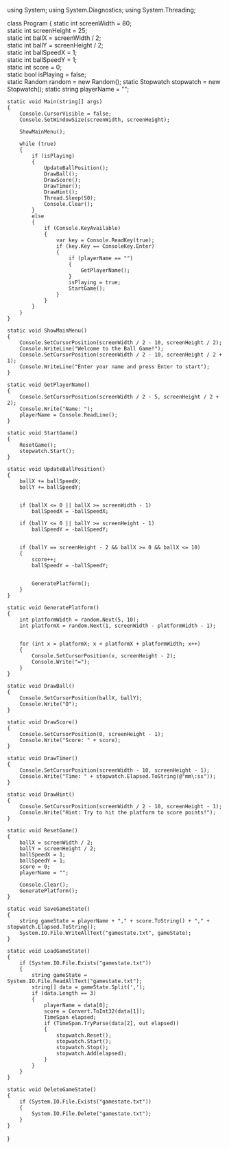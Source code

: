 using System;
using System.Diagnostics;
using System.Threading;

class Program
{
    static int screenWidth = 80;   
    static int screenHeight = 25;  
    static int ballX = screenWidth / 2;   
    static int ballY = screenHeight / 2;  
    static int ballSpeedX = 1;    
    static int ballSpeedY = 1;    
    static int score = 0;         
    static bool isPlaying = false;  
    static Random random = new Random(); 
    static Stopwatch stopwatch = new Stopwatch(); 
    static string playerName = ""; 

    static void Main(string[] args)
    {
        Console.CursorVisible = false;  
        Console.SetWindowSize(screenWidth, screenHeight);  

        ShowMainMenu();

        while (true)
        {
            if (isPlaying)
            {
                UpdateBallPosition();  
                DrawBall();  
                DrawScore(); 
                DrawTimer();  
                DrawHint();  
                Thread.Sleep(50);  
                Console.Clear();  
            }
            else
            {
                if (Console.KeyAvailable)
                {
                    var key = Console.ReadKey(true);
                    if (key.Key == ConsoleKey.Enter)
                    {
                        if (playerName == "")
                        {
                            GetPlayerName();
                        }
                        isPlaying = true;
                        StartGame();
                    }
                }
            }
        }
    }

    static void ShowMainMenu()
    {
        Console.SetCursorPosition(screenWidth / 2 - 10, screenHeight / 2);
        Console.WriteLine("Welcome to the Ball Game!");
        Console.SetCursorPosition(screenWidth / 2 - 10, screenHeight / 2 + 1);
        Console.WriteLine("Enter your name and press Enter to start");
    }

    static void GetPlayerName()
    {
        Console.SetCursorPosition(screenWidth / 2 - 5, screenHeight / 2 + 2);
        Console.Write("Name: ");
        playerName = Console.ReadLine();
    }

    static void StartGame()
    {
        ResetGame();
        stopwatch.Start(); 
    }

    static void UpdateBallPosition()
    {
        ballX += ballSpeedX;  
        ballY += ballSpeedY; 

        
        if (ballX <= 0 || ballX >= screenWidth - 1)
            ballSpeedX = -ballSpeedX;  

        if (ballY <= 0 || ballY >= screenHeight - 1)
            ballSpeedY = -ballSpeedY;  


        if (ballY == screenHeight - 2 && ballX >= 0 && ballX <= 10)
        {
            score++;  
            ballSpeedY = -ballSpeedY;  

            
            GeneratePlatform();
        }
    }

    static void GeneratePlatform()
    {
        int platformWidth = random.Next(5, 10);  
        int platformX = random.Next(1, screenWidth - platformWidth - 1);  


        for (int x = platformX; x < platformX + platformWidth; x++)
        {
            Console.SetCursorPosition(x, screenHeight - 2);
            Console.Write("=");
        }
    }

    static void DrawBall()
    {
        Console.SetCursorPosition(ballX, ballY);
        Console.Write("O");
    }

    static void DrawScore()
    {
        Console.SetCursorPosition(0, screenHeight - 1);
        Console.Write("Score: " + score);
    }

    static void DrawTimer()
    {
        Console.SetCursorPosition(screenWidth - 10, screenHeight - 1);
        Console.Write("Time: " + stopwatch.Elapsed.ToString(@"mm\:ss"));
    }

    static void DrawHint()
    {
        Console.SetCursorPosition(screenWidth / 2 - 10, screenHeight - 1);
        Console.Write("Hint: Try to hit the platform to score points!");
    }

    static void ResetGame()
    {
        ballX = screenWidth / 2;
        ballY = screenHeight / 2;
        ballSpeedX = 1;
        ballSpeedY = 1;
        score = 0;
        playerName = "";

        Console.Clear();  
        GeneratePlatform(); 
    }

    static void SaveGameState()
    {
        string gameState = playerName + "," + score.ToString() + "," + stopwatch.Elapsed.ToString();
        System.IO.File.WriteAllText("gamestate.txt", gameState);
    }

    static void LoadGameState()
    {
        if (System.IO.File.Exists("gamestate.txt"))
        {
            string gameState = System.IO.File.ReadAllText("gamestate.txt");
            string[] data = gameState.Split(',');
            if (data.Length == 3)
            {
                playerName = data[0];
                score = Convert.ToInt32(data[1]);
                TimeSpan elapsed;
                if (TimeSpan.TryParse(data[2], out elapsed))
                {
                    stopwatch.Reset();
                    stopwatch.Start();
                    stopwatch.Stop();
                    stopwatch.Add(elapsed);
                }
            }
        }
    }

    static void DeleteGameState()
    {
        if (System.IO.File.Exists("gamestate.txt"))
        {
            System.IO.File.Delete("gamestate.txt");
        }
    }
}

